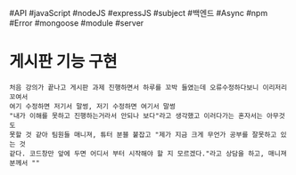 #API #javaScript #nodeJS #expressJS #subject #백엔드 #Async #npm #Error #mongoose #module #server 

# 게시판 기능 구현
	처음 강의가 끝나고 게시판 과제 진행하면서 하루를 꼬박 들였는데 오류수정하다보니 이리저리 꼬여서
	여기 수정하면 저기서 말썽, 저기 수정하면 여기서 말썽
	"내가 이해를 못하고 진행하는거라서 안되나 보다"라고 생각했고 이러다가는 혼자서는 아무것도 
	못할 것 같아 팀원들 매니져, 튜터 분블 붙잡고 "제가 지금 크게 무언가 공부를 잘못하고 있는 것 
	같다. 코드창만 앞에 두면 어디서 부터 시작해야 할 지 모르겠다."라고 상담을 하고, 매니져분께서 ""
